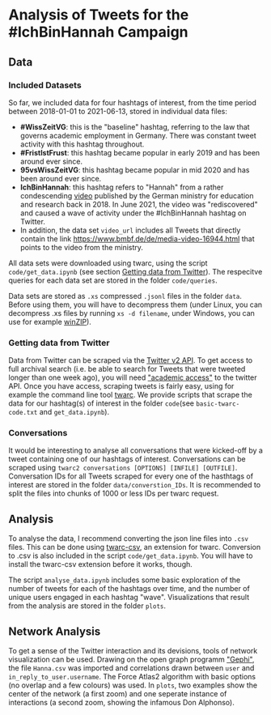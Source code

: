 # Analysis of Tweets for the #IchBinHannah Campaign

## Data  

### Included Datasets
So far, we included data for four hashtags of interest, from the time period between 2018-01-01 to 2021-06-13, stored in individual data files:
* **#WissZeitVG**: this is the "baseline" hashtag, referring to the law that governs academic employment in Germany. There was constant tweet activity with this hashtag throughout.
* **#FristIstFrust**: this hashtag became popular in early 2019 and has been around ever since.
* **95vsWissZeitVG**: this hashtag became popular in mid 2020 and has been around ever since.
* **IchBinHannah**: this hashtag refers to "Hannah" from a rather condescending [video](https://www.bmbf.de/de/media-video-16944.html) published by the German ministry for education and research back in 2018. In June 2021, the video was "rediscovered" and caused a wave of activity under the #IchBinHannah hashtag on Twitter.
* In addition, the data set ```video_url``` includes all Tweets that directly contain the link https://www.bmbf.de/de/media-video-16944.html that points to the video from the ministry.

All data sets were downloaded using twarc, using the script ```code/get_data.ipynb``` (see section [Getting data from Twitter](#getting-data-from-twitter)). The respecitve queries for each data set are stored in the folder ```code/queries```.

Data sets are stored as ```.xs``` compressed ```.jsonl``` files in the folder ```data```. Before using them, you will have to decompress them (under Linux, you can decompress .xs files by running ```xs -d filename```, under Windows, you can use for example [winZIP](https://www.winzip.com/win/de/landing/download-winzip-v1.html?gclid=CjwKCAjw2ZaGBhBoEiwA8pfP_p6NpBeHAF8yRpFt9TPNt0t-cEve6TX22LIs7NV8YDNZu8_ABqKrhxoCYEMQAvD_BwE)).

### Getting data from Twitter
Data from Twitter can be scraped via the [Twitter v2 API](https://developer.twitter.com/en/docs/twitter-api/early-access). To get access to full archival search (i.e. be able to search for Tweets that were tweeted longer than one week ago), you will need ["academic access"](https://developer.twitter.com/en/products/twitter-api/academic-research) to the twitter API. Once you have access, scraping tweets is fairly easy, using for example the command line tool [twarc](https://twarc-project.readthedocs.io/en/latest/twarc2/#conversations). We provide scripts that scrape the data for our hashtag(s) of interest in the folder ```code```(see ```basic-twarc-code.txt``` and ```get_data.ipynb```).

### Conversations
It would be interesting to analyse all conversations that were kicked-off by a tweet containing one of our hashtags of interest. Conversations can be scraped using ```twarc2 conversations [OPTIONS] [INFILE] [OUTFILE]```. Conversation IDs for all Tweets scraped for every one of the hasthtags of interest are stored in the folder ```data/converstion_IDs```. It is recommended to split the files into chunks of 1000 or less IDs per twarc request.

## Analysis
To analyse the data, I recommend converting the json line files into ```.csv``` files. This can be done using [twarc-csv](https://github.com/DocNow/twarc-csv), an extension for twarc. Conversion to .csv is also included in the script ```code/get_data.ipynb```. You will have to install the twarc-csv extension before it works, though.  

The script ```analyse_data.ipynb``` includes some basic exploration of the number of tweets for each of the hashtags over time, and the number of unique users engaged in each hashtag "wave". Visualizations that result from the analysis are stored in the folder ```plots```.

## Network Analysis
To get a sense of the Twitter interaction and its devisions, tools of network visualization can be used. Drawing on the open graph programm ["Gephi"](https://gephi.org/), the file ```Hanna.csv``` was imported and correlations drawn between ```user``` and ```in_reply_to_user.username```. The Force Atlas2 algorithm with basic options (no overlap and a few colours) was used. In ```plots```, two examples show the center of the network (a first zoom) and one seperate instance of interactions (a second zoom, showing the infamous Don Alphonso).
